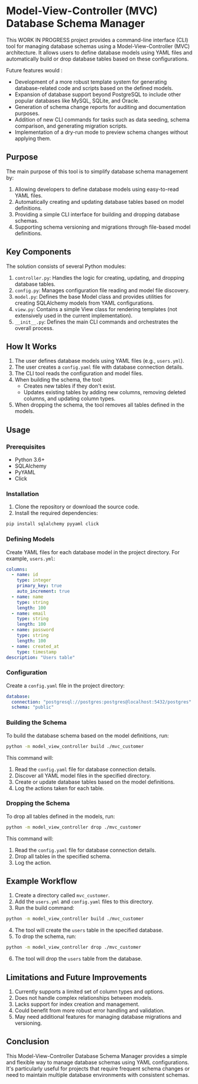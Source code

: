 # Model-View-Controller (MVC) Database Schema Manager

This WORK IN PROGRESS project provides a command-line interface (CLI) tool for managing database schemas using a
Model-View-Controller (MVC) architecture. It allows users to define database models using YAML files and automatically
build or drop database tables based on these configurations.

Future features would :

- Development of a more robust template system for generating database-related code and scripts based on the defined
  models.
- Expansion of database support beyond PostgreSQL to include other popular databases like MySQL, SQLite, and Oracle.
- Generation of schema change reports for auditing and documentation purposes.
- Addition of new CLI commands for tasks such as data seeding, schema comparison, and generating migration scripts.
- Implementation of a dry-run mode to preview schema changes without applying them.

## Purpose

The main purpose of this tool is to simplify database schema management by:

1. Allowing developers to define database models using easy-to-read YAML files.
2. Automatically creating and updating database tables based on model definitions.
3. Providing a simple CLI interface for building and dropping database schemas.
4. Supporting schema versioning and migrations through file-based model definitions.

## Key Components

The solution consists of several Python modules:

1. `controller.py`: Handles the logic for creating, updating, and dropping database tables.
2. `config.py`: Manages configuration file reading and model file discovery.
3. `model.py`: Defines the base Model class and provides utilities for creating SQLAlchemy models from YAML
   configurations.
4. `view.py`: Contains a simple View class for rendering templates (not extensively used in the current implementation).
5. `__init__.py`: Defines the main CLI commands and orchestrates the overall process.

## How It Works

1. The user defines database models using YAML files (e.g., `users.yml`).
2. The user creates a `config.yaml` file with database connection details.
3. The CLI tool reads the configuration and model files.
4. When building the schema, the tool:
    - Creates new tables if they don't exist.
    - Updates existing tables by adding new columns, removing deleted columns, and updating column types.
5. When dropping the schema, the tool removes all tables defined in the models.

## Usage

### Prerequisites

- Python 3.6+
- SQLAlchemy
- PyYAML
- Click

### Installation

1. Clone the repository or download the source code.
2. Install the required dependencies:

```bash
pip install sqlalchemy pyyaml click
```

### Defining Models

Create YAML files for each database model in the project directory. For example, `users.yml`:

```yaml
columns:
  - name: id
    type: integer
    primary_key: true
    auto_increment: true
  - name: name
    type: string
    length: 100
  - name: email
    type: string
    length: 100
  - name: password
    type: string
    length: 100
  - name: created_at
    type: timestamp
description: "Users table"
```

### Configuration

Create a `config.yaml` file in the project directory:

```yaml
database:
  connection: "postgresql://postgres:postgres@localhost:5432/postgres"
  schema: "public"
```

### Building the Schema

To build the database schema based on the model definitions, run:

```bash
python -m model_view_controller build ./mvc_customer
```

This command will:

1. Read the `config.yaml` file for database connection details.
2. Discover all YAML model files in the specified directory.
3. Create or update database tables based on the model definitions.
4. Log the actions taken for each table.

### Dropping the Schema

To drop all tables defined in the models, run:

```bash
python -m model_view_controller drop ./mvc_customer
```

This command will:

1. Read the `config.yaml` file for database connection details.
2. Drop all tables in the specified schema.
3. Log the action.

## Example Workflow

1. Create a directory called `mvc_customer`.
2. Add the `users.yml` and `config.yaml` files to this directory.
3. Run the build command:

```bash
python -m model_view_controller build ./mvc_customer
```

4. The tool will create the `users` table in the specified database.
5. To drop the schema, run:

```bash
python -m model_view_controller drop ./mvc_customer
```

6. The tool will drop the `users` table from the database.

## Limitations and Future Improvements

1. Currently supports a limited set of column types and options.
2. Does not handle complex relationships between models.
3. Lacks support for index creation and management.
4. Could benefit from more robust error handling and validation.
5. May need additional features for managing database migrations and versioning.

## Conclusion

This Model-View-Controller Database Schema Manager provides a simple and flexible way to manage database schemas using
YAML configurations. It's particularly useful for projects that require frequent schema changes or need to maintain
multiple database environments with consistent schemas.


